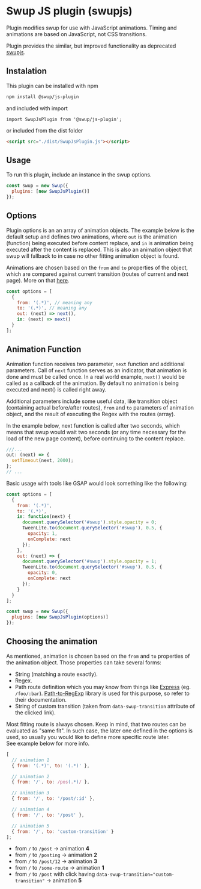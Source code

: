 # Swup JS plugin (swupjs)

Plugin modifies swup for use with JavaScript animations. Timing and animations are based on JavaScript, not CSS transitions.

Plugin provides the similar, but improved functionality as deprecated [swupjs](https://github.com/swup/swupjs).

## Instalation

This plugin can be installed with npm

```bash
npm install @swup/js-plugin
```

and included with import

```shell
import SwupJsPlugin from '@swup/js-plugin';
```

or included from the dist folder

```html
<script src="./dist/SwupJsPlugin.js"></script>
```

## Usage

To run this plugin, include an instance in the swup options.

```javascript
const swup = new Swup({
  plugins: [new SwupJsPlugin()]
});
```

## Options

Plugin options is an an array of animation objects.
The example below is the default setup and defines two animations,
where `out` is the animation (function) being executed before content replace, and `in` is animation being executed after the content is replaced.
This is also an animation object that swup will fallback to in case no other fitting animation object is found.

Animations are chosen based on the `from` and `to` properties of the object, which are compared against current transition (routes of current and next page).
More on that [here](#choosing-the-animation).

```javascript
const options = [
  {
    from: '(.*)', // meaning any
    to: '(.*)', // meaning any
    out: (next) => next(),
    in: (next) => next()
  }
];
```

## Animation Function

Animation function receives two parameter, `next` function and additional parameters.
Call of `next` function serves as an indicator, that animation is done and must be called once.
In a real world example, `next()` would be called as a callback of the animation.
By default no animation is being executed and next() is called right away.

Additional parameters include some useful data, like transition object (containing actual before/after routes), `from` and `to` parameters of animation object, and the result of executing the Regex with the routes (array).

In the example below, next function is called after two seconds,
which means that swup would wait two seconds (or any time necessary for the load of the new page content),
before continuing to the content replace.

```javascript
///...
out: (next) => {
  setTimeout(next, 2000);
};
// ...
```

Basic usage with tools like GSAP would look something like the following:

```javascript
const options = [
  {
    from: '(.*)',
    to: '(.*)',
    in: function(next) {
      document.querySelector('#swup').style.opacity = 0;
      TweenLite.to(document.querySelector('#swup'), 0.5, {
        opacity: 1,
        onComplete: next
      });
    },
    out: (next) => {
      document.querySelector('#swup').style.opacity = 1;
      TweenLite.to(document.querySelector('#swup'), 0.5, {
        opacity: 0,
        onComplete: next
      });
    }
  }
];

const swup = new Swup({
  plugins: [new SwupJsPlugin(options)]
});
```

## Choosing the animation

As mentioned, animation is chosen based on the `from` and `to` properties of the animation object.
Those properties can take several forms:

- String (matching a route exactly).
- Regex.
- Path route definition which you may know from things like [Express](https://expressjs.com/) (eg. `/foo/:bar`). [Path-to-RegExp](https://github.com/pillarjs/path-to-regexp) library is used for this purpose, so refer to their documentation.
- String of custom transition (taken from `data-swup-transition` attribute of the clicked link).

Most fitting route is always chosen.
Keep in mind, that two routes can be evaluated as "same fit".
In such case, the later one defined in the options is used, so usually you would like to define more specific route later.  
See example below for more info.

```javascript
[
  // animation 1
  { from: '(.*)', to: '(.*)' },

  // animation 2
  { from: '/', to: /pos(.*)/ },

  // animation 3
  { from: '/', to: '/post/:id' },

  // animation 4
  { from: '/', to: '/post' },

  // animation 5
  { from: '/', to: 'custom-transition' }
];
```

- from `/` to `/post` → animation **4**
- from `/` to `/posting` → animation **2**
- from `/` to `/post/12` → animation **3**
- from `/` to `/some-route` → animation **1**
- from `/` to `/post` with click having `data-swup-transition="custom-transition"` → animation **5**
